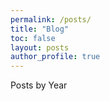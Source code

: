 ```yaml
---
permalink: /posts/
title: "Blog"
toc: false
layout: posts
author_profile: true
---
```

Posts by Year
